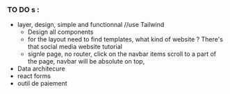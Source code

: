 <!-- @format -->

### TO DO s :

- layer, design, simple and functionnal //use Tailwind
  - Design all components
  - for the layout need to find templates, what kind of website ? There's that social media website tutorial
  - signle page, no router, click on the navbar items scroll to a part of the page, navbar will be absolute on top,
- Data architecure
- react forms
- outil de paiement
